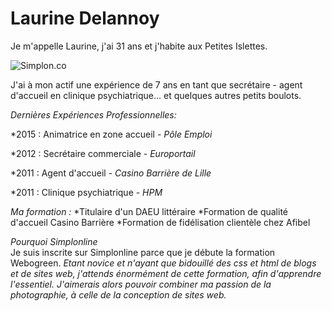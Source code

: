 # Laurine Delannoy


Je m'appelle Laurine, j'ai 31 ans et j'habite aux Petites Islettes.

![Simplon.co](http://www.communes.com/images/orig/lorraine/meuse/les-islettes_55120/map_les-islettes_55120.png)

J'ai à mon actif une expérience de 7 ans en tant que secrétaire - agent d'accueil en clinique psychiatrique...
et quelques autres petits boulots.

_Dernières Expériences Professionnelles:_

*2015 : Animatrice en zone accueil - *Pôle Emploi*  

*2012 : Secrétaire commerciale - *Europortail*  

*2011 : Agent d'accueil - *Casino Barrière de Lille*  

*2011 : Clinique psychiatrique - *HPM*  



_Ma formation :_ 
*Titulaire d'un DAEU littéraire 
*Formation de qualité d'accueil Casino Barrière 
*Formation de fidélisation clientèle chez Afibel 

_Pourquoi Simplonline_  
Je suis inscrite sur Simplonline parce que je débute la formation Webogreen. 
*Etant novice et n'ayant que bidouillé des css et html de blogs et de sites web, j'attends énormément 
de cette formation, afin d'apprendre l'essentiel. J'aimerais alors pouvoir combiner ma passion de la photographie, 
à celle de la conception de sites web.* 


